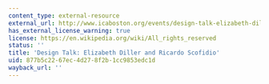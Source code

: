 ```yaml
---
content_type: external-resource
external_url: http://www.icaboston.org/events/design-talk-elizabeth-diller-diller-scofidio-renfro-0
has_external_license_warning: true
license: https://en.wikipedia.org/wiki/All_rights_reserved
status: ''
title: 'Design Talk: Elizabeth Diller and Ricardo Scofidio'
uid: 877b5c22-67ec-4d27-8f2b-1cc9853edc1d
wayback_url: ''
---
```

